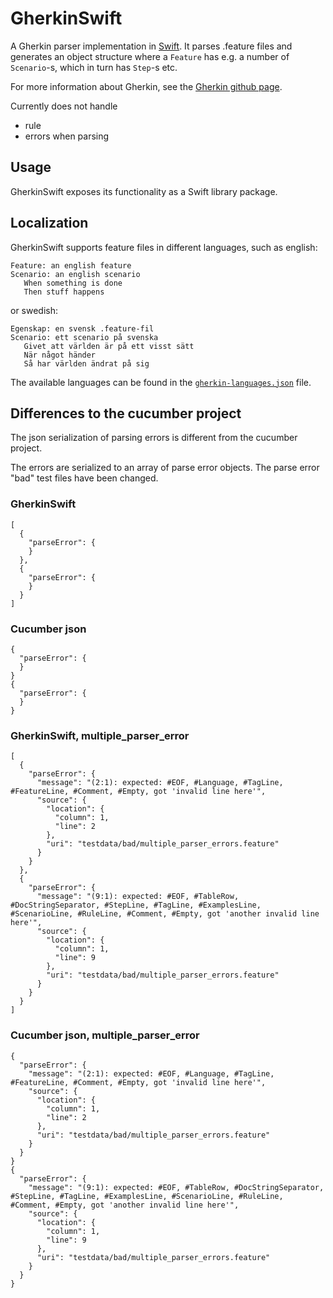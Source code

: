 # GherkinSwift
A Gherkin parser implementation in [Swift](https://swift.org). It parses .feature files and generates an object structure where a `Feature` has e.g. a number of `Scenario`-s, which
in turn has `Step`-s etc.

For more information about Gherkin, see the [Gherkin github page](https://github.com/cucumber/cucumber/tree/master/gherkin).

Currently does not handle
* rule
* errors when parsing

## Usage
GherkinSwift exposes its functionality as a Swift library package. 

## Localization
GherkinSwift supports feature files in different languages, such as english:
```
Feature: an english feature
Scenario: an english scenario
   When something is done
   Then stuff happens
```

or swedish:
```
Egenskap: en svensk .feature-fil
Scenario: ett scenario på svenska
   Givet att världen är på ett visst sätt
   När något händer
   Så har världen ändrat på sig
```

The available languages can be found in the [`gherkin-languages.json`](https://github.com/danwaltin/GherkinSwift/blob/master/Sources/GherkinSwift/gherkin-languages.json) file.

## Differences to the cucumber project
The json serialization of parsing errors is different from the cucumber project.

The errors are serialized to an array of parse error objects. The parse error "bad" test files 
have been changed.

### GherkinSwift
```
[
  {
    "parseError": {
    }
  },
  {
    "parseError": {
    }
  }
]
```
### Cucumber json
```
{
  "parseError": {
  }
}
{
  "parseError": {
  }
}
```

### GherkinSwift, multiple_parser_error
```
[
  {
    "parseError": {
      "message": "(2:1): expected: #EOF, #Language, #TagLine, #FeatureLine, #Comment, #Empty, got 'invalid line here'",
      "source": {
        "location": {
          "column": 1,
          "line": 2
        },
        "uri": "testdata/bad/multiple_parser_errors.feature"
      }
    }
  },
  {
    "parseError": {
      "message": "(9:1): expected: #EOF, #TableRow, #DocStringSeparator, #StepLine, #TagLine, #ExamplesLine, #ScenarioLine, #RuleLine, #Comment, #Empty, got 'another invalid line here'",
      "source": {
        "location": {
          "column": 1,
          "line": 9
        },
        "uri": "testdata/bad/multiple_parser_errors.feature"
      }
    }
  }
]
```
### Cucumber json, multiple_parser_error
```
{
  "parseError": {
    "message": "(2:1): expected: #EOF, #Language, #TagLine, #FeatureLine, #Comment, #Empty, got 'invalid line here'",
	"source": {
	  "location": {
		"column": 1,
		"line": 2
	  },
	  "uri": "testdata/bad/multiple_parser_errors.feature"
	}
  }
}
{
  "parseError": {
	"message": "(9:1): expected: #EOF, #TableRow, #DocStringSeparator, #StepLine, #TagLine, #ExamplesLine, #ScenarioLine, #RuleLine, #Comment, #Empty, got 'another invalid line here'",
	"source": {
	  "location": {
		"column": 1,
		"line": 9
	  },
	  "uri": "testdata/bad/multiple_parser_errors.feature"
	}
  }
}
```
